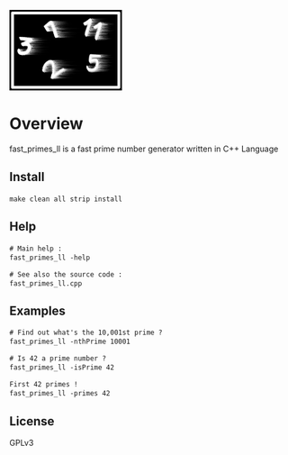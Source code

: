 ![fast_primes_ll](https://github.com/SamuraiDangyo/fast_primes_ll/blob/master/logo.png)

# Overview
fast_primes_ll is a fast prime number generator written in C++ Language

## Install
```
make clean all strip install
```

## Help
```
# Main help :
fast_primes_ll -help
```

```
# See also the source code :
fast_primes_ll.cpp
```

## Examples
```
# Find out what's the 10,001st prime ?
fast_primes_ll -nthPrime 10001
```

```
# Is 42 a prime number ?
fast_primes_ll -isPrime 42
```

```
First 42 primes !
fast_primes_ll -primes 42
```

## License
GPLv3
